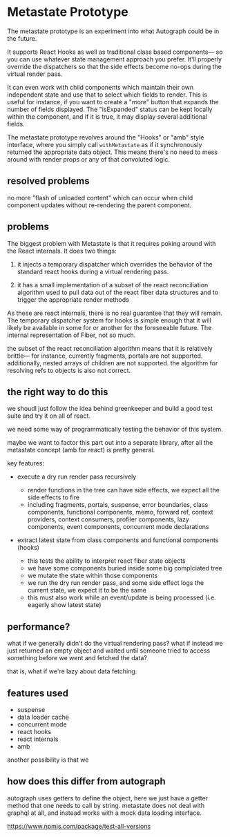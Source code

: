 # Metastate Prototype

The metastate prototype is an experiment into what Autograph could be in the future. 

It supports React Hooks as well as traditional class based components— so you can use whatever state management approach you prefer. It'll properly override the dispatchers so that the side effects become no-ops during the virtual render pass. 

It can even work with child components which maintain their own independent state and use that to select which fields to render. This is useful for instance, if you want to create a "more" button that expands the number of fields displayed. The "isExpanded" status can be kept locally within the component, and if it is true, it may display several additional fields. 

The metastate prototype revolves around the "Hooks" or "amb" style interface, where you simply call `withMetastate` as if it synchronously returned the appropriate data object. This means there's no need to mess around with render props or any of that convoluted logic. 

## resolved problems

no more "flash of unloaded content" which can occur when child component updates without re-rendering the parent component. 






## problems

The biggest problem with Metastate is that it requires poking around with the React internals. It does two things:

1) it injects a temporary dispatcher which overrides the behavior of the standard react hooks during a virtual rendering pass. 

2) it has a small implementation of a subset of the react reconciliation algorithm used to pull data out of the react fiber data structures and to trigger the appropriate render methods

As these are react internals, there is no real guarantee that they will remain. The temporary dispatcher system for hooks is simple enough that it will likely be available in some for or another for the foreseeable future. The internal representation of Fiber, not so much. 

the subset of the react reconciliation algorithm means that it is relatively brittle— for instance, currently fragments, portals are not supported. additionally, nested arrays of children are not supported. the algorithm for resolving refs to objects is also not correct. 



## the right way to do this

we shoudl just follow the idea behind greenkeeper and build a good test suite and try it on all of react. 

we need some way of programmatically testing the behavior of this system. 

maybe we want to factor this part out into a separate library, after all the metastate concept (amb for react) is pretty general.


key features:

- execute a dry run render pass recursively
    - render functions in the tree can have side effects, we expect all the side effects to fire
    - including fragments, portals, suspense, error boundaries, class components, functional components, memo, forward ref, context providers, context consumers, profiler components, lazy components, event components, concurrent mode declarations

- extract latest state from class components and functional components (hooks)
    - this tests the ability to interpret react fiber state objects
    - we have some components buried inside some big complciated tree
    - we mutate the state within those components
    - we run the dry run render pass, and some side effect logs the current state, we expect it to be the same
    - this must also work while an event/update is being processed (i.e. eagerly show latest state)




## performance?

what if we generally didn't do the virtual rendering pass? what if instead we just returned an empty object and waited until someone tried to access something before we went and fetched the data? 

that is, what if we're lazy about data fetching.




## features used

- suspense
- data loader cache
- concurrent mode
- react hooks
- react internals
- amb



another possibility is that we



## how does this differ from autograph

autograph uses getters to define the object, here we just have a getter method that one needs to call by string. metastate does not deal with graphql at all, and instead works with a mock data loading interface. 



https://www.npmjs.com/package/test-all-versions